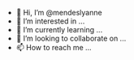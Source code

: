 - 👋 Hi, I’m @mendeslyanne
- 👀 I’m interested in ...
- 🌱 I’m currently learning ...
- 💞️ I’m looking to collaborate on ...
- 📫 How to reach me ...

<!---
mendeslyanne/mendeslyanne is a ✨ special ✨ repository because its `README.md` (this file) appears on your GitHub profile.
You can click the Preview link to take a look at your changes.
--->
